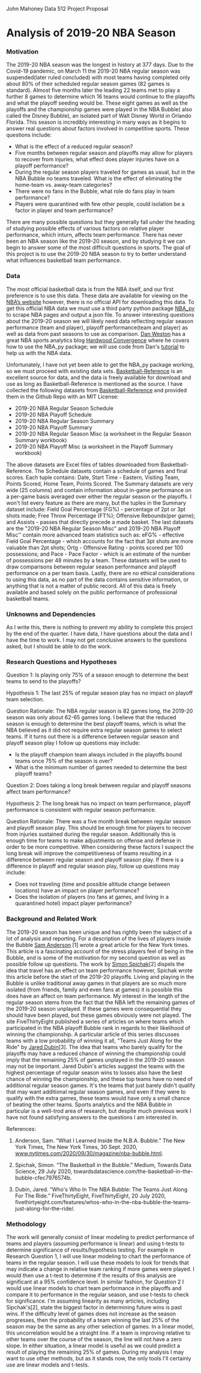 John Mahoney
Data 512
Project Proposal

# Analysis of 2019-20 NBA Season

### Motivation
The 2019-20 NBA season was the longest in history at 377 days. Due to the Covid-19 pandemic, on March 11 the 2019-20 NBA regular season was suspended(later ruled concluded) with most teams having completed only about 80% of their scheduled regular season games (82 games is standard). Almost five months later the leading 22 teams met to play a further 8 games to determine which 16 teams would continue to the playoffs and what the playoff seeding would be. These eight games as well as the playoffs and the championship games were played in the NBA Bubble( also called the Disney Bubble), an isolated part of Walt Disney World in Orlando Florida. This season is incredibly interesting in many ways as it begins to answer real questions about factors involved in competitive sports. These questions include: 

* What is the effect of a reduced regular season?
* Five months between regular season and playoffs may allow for players to recover from injuries, what effect does player injuries have on a playoff performance?
* During the regular season players traveled for games as usual, but in the NBA Bubble no teams traveled. What is the effect of eliminating the home-team vs. away-team categories?
* There were no fans in the Bubble, what role do fans play in team performance?
* Players were quarantined with few other people, could isolation be a factor in player and team performance?

There are many possible questions but they generally fall under the heading of studying possible effects of various factors on relative player performance, which inturn, affects team performance. There has never been an NBA season like the 2019-20 season, and by studying it we can begin to answer some of the most difficult questions in sports. The goal of this project is to use the 2019-20 NBA season to try to better understand what influences basketball team performance.

### Data

The most official basketball data is from the NBA itself, and our first preference is to use this data. These data are available for viewing on the [NBA’s website](https://www.nba.com/stats/ "NBA stats") however, there is no official API for downloading this data. To get this official NBA data we must use a third party python package [NBA_py](https://github.com/seemethere/nba_py "NBA_py github") to scrape NBA pages and output a json file. To answer interesting questions about the 2019-20 season we will likely need data reflecting regular season performance (team and player), playoff performance(team and player) as well as data from past seasons to use as comparison. [Dan Weston](https://medium.com/@dwatson828) has a great NBA sports analytics blog [Hardwood Convergence](https://medium.com/hardwood-convergence) where he covers how to use the NBA_py package; we will use code from Dan's [tutorial](https://medium.com/hardwood-convergence/move-over-scraping-pulling-nba-data-with-nba-py-3d68e621ba1) to help us with the NBA data.

Unfortunately, I have not yet been able to get the NBA_py package working, so we must proceed with existing data sets. [Basketball-Reference](https://www.basketball-reference.com/leagues/NBA_2020_games.html) is an excellent source for data, and the data is freely available for download and use as long as Basketball-Reference is mentioned as the source. I have collected the following datasets from [Basketball-Reference](https://www.basketball-reference.com/leagues/NBA_2020_games.html) and provided them in the Github Repo with an MIT License:

* 2019-20 NBA Regular Season Schedule
* 2019-20 NBA Playoff Schedule
* 2019-20 NBA Regular Season Summary
* 2019-20 NBA Playoff Summary
* 2019-20 NBA Regular Season Misc (a worksheet in the Regular Season Summary workbook)
* 2019-20 NBA Playoff Misc (a worksheet in the Playoff Summary workbook)


The above datasets are Excel files of tables downloaded from Basketball-Reference. The Schedule datasets contain a schedule of games and final scores. Each tuple contains: Date, Start Time - Eastern, Visiting Team, Points Scored, Home Team, Points Scored. The Summary datasets are very wide (25 columns) and contain information about in-game performance on a per-game basis averaged over either the regular season or the playoffs. I won't list every feature as there are many, but the tuples in the Summary dataset include: Field Goal Percentage (FG%) - percentage of 2pt or 3pt shots made; Free Throw Percentage (FT%); Offensive Rebounds(per game); and Assists - passes that directly precede a made basket. The last datasets are the "2019-20 NBA Regular Season Misc" and 2019-20 NBA Playoff Misc'' contain more advanced team statistics such as: eFG% - effective Field Goal Percentage - which accounts for the fact that 3pt shots are more valuable than 2pt shots; Ortg - Offensive Rating - points scored per 100 possessions; and Pace - Pace Factor - which is an estimate of the number of possessions per 48 minutes by a team. These datasets will be used to draw comparisons between regular season performance and playoff performance on a per team basis. Lastly, there are no ethical considerations to using this data, as no part of the data contains sensitive information, or anything that is not a matter of public record. All of this data is freely available and based solely on the public performance of professional basketball teams. 

### Unknowns and Dependencies

As I write this, there is nothing to prevent my ability to complete this project by the end of the quarter. I have data, I have questions about the data and I have the time to work. I may not get conclusive answers to the questions asked, but I should be able to do the work.

### Research Questions and Hypotheses

Question 1: Is playing only 75% of a season enough to determine the best teams to send to the playoffs?

Hypothesis 1: The last 25% of regular season play has no impact on playoff team selection.

Question Rationale: The NBA regular season is 82 games long, the 2019-20 season was only about 62-65 games long. I believe that the reduced season is enough to determine the best playoff teams, which is what the NBA believed as it did not require extra regular season games to select teams. If it turns out there is a difference between regular season and playoff season play I follow up questions may include:

* Is the playoff champion team always included in the playoffs bound teams once 75% of the season is over?
* What is the minimum number of games needed to determine the best playoff teams?

Question 2: Does taking a long break between regular and playoff seasons affect team performance?

Hypothesis 2: The long break has no impact on team performance, playoff performance is consistent with regular season performance.

Question Rationale: There was a five month break between regular season and playoff season play. This should be enough time for players to recover from injuries sustained during the regular season. Additionally this is enough time for teams to make adjustments on offense and defense in order to be more competitive. When considering these factors I suspect the long break will improve the competitiveness of teams resulting in a difference between regular season and playoff season play. If there is a difference in playoff and regular season play, follow up questions may include:

* Does not traveling (time and possible altitude change between locations) have an impact on player performance?
* Does the isolation of players (no fans at games, and living in a quarantined hotel) impact player performance?

### Background and Related Work

The 2019-20 season has been unique and has rightly been the subject of a lot of analysis and reporting. For a description of the lives of players inside the Bubble [Sam Anderson](https://www.nytimes.com/2020/09/30/magazine/nba-bubble.html) [1] wrote a great article for the New York times. This article is a fascinating account of the stress players feel of being in the Bubble, and is some of the motivation for my second question as well as possible follow up questions. The work by [Simon Spichak](https://towardsdatascience.com/the-basketball-in-the-bubble-cfec7976574b)[2] dispels the idea that travel has an effect on team performance however, Spichak wrote this article before the start of the 2019-20 playoffs. Living and playing in the Bubble is unlike traditional away games in that players are so much more isolated (from friends, family and even fans at games) it is possible this does have an affect on team performance. My interest in the length of the regular season stems from the fact that the NBA left the remaining games of the 2019-20 season unplayed. If these games were consequential they should have been played, but these games obviously were not played. The site FiveThirtyEight published a series of articles on  where teams which participated in the NBA playoff Bubble rank in regards to their likelihood of winning the championship. A particular article of this series discusses teams with a low probability of winning it all, "Teams Just Along for the Ride" by [Jared Dubin](https://fivethirtyeight.com/features/whos-who-in-the-nba-bubble-the-teams-just-along-for-the-ride/)[3]. The idea that teams who barely qualify for the playoffs may have a reduced chance of winning the championship could imply that the remaining 25% of games unplayed in the 2019-20 season may not be important.  Jared Dubin's articles suggest the teams with the highest percentage of regular season wins to losses also have the best chance of winning the championship, and these top teams have no need of additional regular season games. It's the teams that just barely didn't qualify that may want additional regular season games, and even if they were to qualify with the extra games, these teams would have only a small chance of beating the other teams. Sports analytics and the NBA Bubble in particular is a well-trod area of research, but despite much previous work I have not found satisfying answers to the questions I am interested in.

References:

1. Anderson, Sam. “What I Learned Inside the N.B.A. Bubble.” The New York Times, The New York Times, 30 Sept. 2020, www.nytimes.com/2020/09/30/magazine/nba-bubble.html.

2. Spichak, Simon. “The Basketball in the Bubble.” Medium, Towards Data Science, 29 July 2020, towardsdatascience.com/the-basketball-in-the-bubble-cfec7976574b.

3. Dubin, Jared. “Who's Who In The NBA Bubble: The Teams Just Along For The Ride.” FiveThirtyEight, FiveThirtyEight, 20 July 2020, fivethirtyeight.com/features/whos-who-in-the-nba-bubble-the-teams-just-along-for-the-ride/.

### Methodology

The work will generally consist of linear modeling to predict performance of teams and players (assuming performance is linear) and using t-tests to determine significance of results/hypothesis testing. For example in Research Question 1, I will use linear modeling to chart the performance of teams in the regular season. I will use these models to look for trends that may indicate a change in relative team ranking if more games were played. I would then use a t-test to determine if the results of this analysis are significant at a 95% confidence level. In similar fashion, for Question 2 I would use linear models to chart team performance in the playoffs and compare it to performance in the regular season, and use t-tests to check for significance. I'm assuming linearity as many articles, including Sipchak's[2], state the biggest factor in determining future wins is past wins. If the difficulty level of games does not increase as the season progresses, then the probability of a team winning the last 25% of the season may be the same as any other selection of games. In a linear model, this uncorrelation would be a straight line. If a team is improving relative to other teams over the course of the season, the line will not have a zero slope. In either situation, a linear model is useful as we could predict a result of playing the remaining 25% of games. During my analysis I may want to use other methods, but as it stands now, the only tools I'll certainly use are linear models and t-tests.

